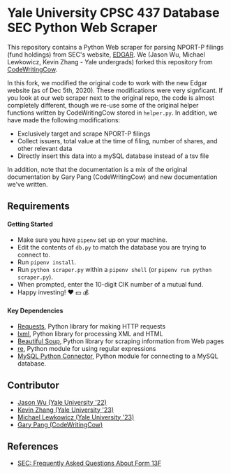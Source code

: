 # Yale University CPSC 437 Database SEC Python Web Scraper
This repository contains a Python Web scraper for parsing NPORT-P filings (fund holdings) from SEC's website, [EDGAR](https://www.sec.gov/edgar/searchedgar/companysearch.html). We (Jason Wu, Michael Lewkowicz, Kevin Zhang - Yale undergrads) forked this repository from [CodeWritingCow](https://github.com/CodeWritingCow/sec-web-scraper-13f). 

In this fork, we modified the original code to work with the new Edgar website (as of Dec 5th, 2020). These modifications were very signficant. If you look at our web scraper next to the original repo, the code is almost completely different, though we re-use some of the original helper functions written by CodeWritingCow stored in `helper.py`. In addition, we have made the following modifications:

- Exclusively target and scrape NPORT-P filings
- Collect issuers, total value at the time of filing, number of shares, and other relevant data
- Directly insert this data into a mySQL database instead of a tsv file

In addition, note that the documentation is a mix of the original documentation by Gary Pang (CodeWritingCow) and new documentation we've written.

## Requirements

#### Getting Started
- Make sure you have `pipenv` set up on your machine.
- Edit the contents of `db.py` to match the database you are trying to connect to.
- Run `pipenv install`.
- Run `python scraper.py` within a `pipenv shell` (or `pipenv run python scraper.py`).
- When prompted, enter the 10-digit CIK number of a mutual fund.
- Happy investing! ❤️ 💵 💰

#### Key Dependencies

- [Requests](https://2.python-requests.org/en/master/), Python library for making HTTP requests
- [lxml](https://lxml.de/), Python library for processing XML and HTML
- [Beautiful Soup](https://pypi.org/project/beautifulsoup4/), Python library for scraping information from Web pages
- [re](https://docs.python.org/3/library/re.html), Python module for using regular expressions
- [MySQL Python Connector](https://dev.mysql.com/doc/connector-python/en/), Python module for connecting to a MySQL database.

## Contributor
- [Jason Wu (Yale University '22)](https://github.com/jasonwu2153)
- [Kevin Zhang (Yale University '23)](https://github.com/kevinz917)
- [Michael Lewkowicz (Yale University '23)](https://github.com/MLewkowicz)
- [Gary Pang (CodeWritingCow)](https://github.com/CodeWritingCow)

## References
- [SEC: Frequently Asked Questions About Form 13F](https://www.sec.gov/divisions/investment/13ffaq.htm)
